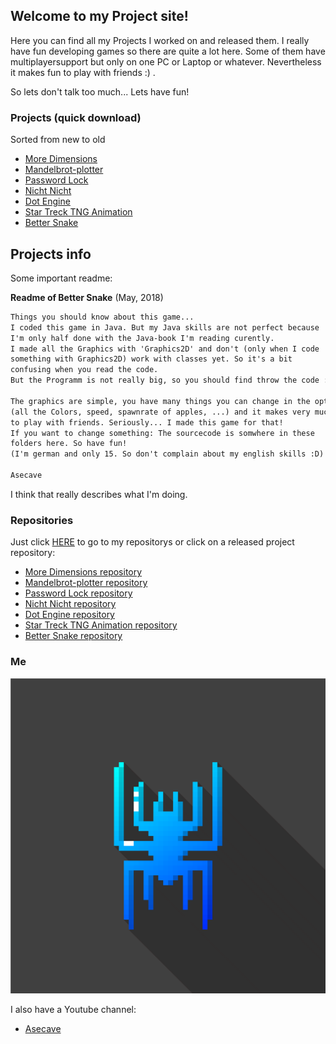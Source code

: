 ## Welcome to my Project site!

Here you can find all my Projects I worked on and released them. I really have fun developing games so there are quite a lot here. Some of them have multiplayersupport but only on one PC or Laptop or whatever. Nevertheless it makes fun to play with friends :) .

So lets don't talk too much... Lets have fun!

### Projects (quick download)
Sorted from new to old

- [More Dimensions](https://github.com/Asecave/More-Dimensions/archive/master.zip)
- [Mandelbrot-plotter](https://github.com/Asecave/Mandelbrot-plotter/archive/master.zip)
- [Password Lock](https://github.com/Asecave/password-Lock/archive/master.zip)
- [Nicht Nicht](https://github.com/Asecave/Nicht-Nicht/archive/master.zip)
- [Dot Engine](https://github.com/Asecave/Dot-engine/archive/master.zip)
- [Star Treck TNG Animation](https://github.com/Asecave/Animation-ST-TNG/archive/master.zip)
- [Better Snake](https://github.com/Asecave/Better-Snake/archive/master.zip)

## Projects info
Some important readme:

**Readme of Better Snake** (May, 2018)
```markdown
Things you should know about this game...
I coded this game in Java. But my Java skills are not perfect because 
I'm only half done with the Java-book I'm reading curently.
I made all the Graphics with 'Graphics2D' and don't (only when I code 
something with Graphics2D) work with classes yet. So it's a bit 
confusing when you read the code.
But the Programm is not really big, so you should find throw the code :). 

The graphics are simple, you have many things you can change in the options 
(all the Colors, speed, spawnrate of apples, ...) and it makes very much fun 
to play with friends. Seriously... I made this game for that!
If you want to change something: The sourcecode is somwhere in these 
folders here. So have fun!
(I'm german and only 15. So don't complain about my english skills :D)

Asecave
```

I think that really describes what I'm doing.

### Repositories
Just click [HERE](https://github.com/Asecave?tab=repositories) to go to my repositorys or click on a released project repository:
- [More Dimensions repository](https://github.com/Asecave/More-Dimensions)
- [Mandelbrot-plotter repository](https://github.com/Asecave/Mandelbrot-plotter)
- [Password Lock repository](https://github.com/Asecave/password-Lock)
- [Nicht Nicht repository](https://github.com/Asecave/Nicht-Nicht)
- [Dot Engine repository](https://github.com/Asecave/Dot-engine)
- [Star Treck TNG Animation repository](https://github.com/Asecave/Animation-ST-TNG)
- [Better Snake repository](https://github.com/Asecave/Better-Snake)

### Me

![](images/spider-profilbild.png)

I also have a Youtube channel:
- [Asecave](https://www.youtube.com/channel/UCtkqkCLegB9ccwdDtQsZ36w)
